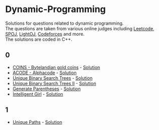 # Dynamic-Programming
Solutions for questions related to dynamic programming. <br/>
The questions are taken from various online judges including [Leetcode](https://leetcode.com), [SPOJ](https://www.spoj.com/), [LightOJ](http://lightoj.com/), [Codeforces](https://codeforces.com/) and more.
<br/>
The solutions are coded in C++.<br/>
## 0
* [COINS - Bytelandian gold coins](http://www.spoj.com/problems/COINS/) - [Solution](https://github.com/snigdha920/Dynamic-Programming/blob/main/Bytelandian%20gold%20coins.cpp)
* [ACODE - Alphacode](https://www.spoj.com/problems/ACODE/) - [Solution](https://github.com/snigdha920/Dynamic-Programming/blob/main/Alphacode.cpp)
* [Unique Binary Search Trees](https://leetcode.com/problems/unique-binary-search-trees/) - [Solution](https://github.com/snigdha920/Dynamic-Programming/blob/main/Unique%20Binary%20Search%20Trees.cpp)
* [Unique Binary Search Trees II](https://leetcode.com/problems/unique-binary-search-trees-ii/) - [Solution](https://github.com/snigdha920/Dynamic-Programming/blob/main/Unique%20Binary%20Search%20Trees%20II.cpp)
* [Generate Parentheses](https://leetcode.com/problems/generate-parentheses/) - [Solution](https://github.com/snigdha920/Dynamic-Programming/blob/main/Generate%20Parentheses.cpp)
* [Intelligent Girl](https://www.hackerearth.com/practice/algorithms/dynamic-programming/introduction-to-dynamic-programming-1/practice-problems/algorithm/intelligent-girl-1/submissions/) - [Solution](https://github.com/snigdha920/Dynamic-Programming/blob/main/Intelligent%20Girl.cpp)
## 1
* [Unique Paths](https://leetcode.com/problems/unique-paths/) - [Solution](https://github.com/snigdha920/Dynamic-Programming/blob/main/Unique%20Paths.cpp)

